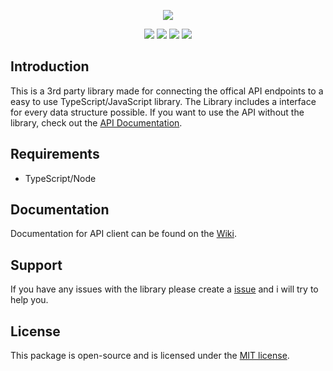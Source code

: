 <p align="center"><img src="https://camo.githubusercontent.com/7990b7910ff6483220b080fef28e6f7f07adda3f/68747470733a2f2f747275636b6572736d702e636f6d2f6173736574732f696d672f747275636b6572736d702d6c6f676f2d736d2e706e67"/></p>
<p align="center"><img src="https://img.shields.io/npm/v/truckersmp.ts?style=flat-square"> <img src="https://img.shields.io/github/last-commit/iraizo/truckersmp.ts?style=flat-square"> <img src="https://img.shields.io/github/languages/top/iraizo/truckersmp.ts?style=flat-square"> <img src="https://img.shields.io/npm/l/truckersmp.ts?style=flat-square"></p>

## Introduction
This is a 3rd party library made for connecting the offical API endpoints to a easy to use TypeScript/JavaScript library.
The Library includes a interface for every data structure possible.
If you want to use the API without the library, check out the <a href="https://stats.truckersmp.com/api">API Documentation</a>.

## Requirements
- TypeScript/Node

## Documentation
Documentation for API client can be found on the <a href="https://github.com/iraizo/truckersmp.ts/wiki">Wiki</a>.

## Support
If you have any issues with the library please create a <a href="https://github.com/iraizo/truckersmp.ts/issues">issue</a> and i will try to help you.

## License
This package is open-source and is licensed under the <a href="https://github.com/iraizo/truckersmp.ts/blob/master/LICENSE.md">MIT license</a>.
